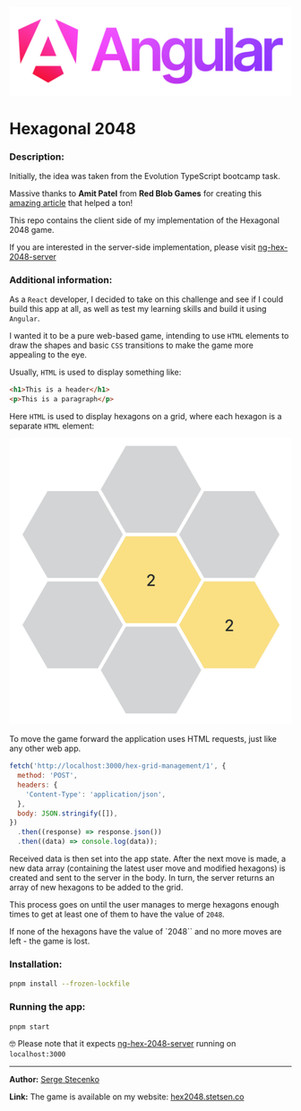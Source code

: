 <p align="center">
  <img src="./readme-files/angular_wordmark_gradient.png" alt="Angular Logo" />
</p>

# Hexagonal 2048

### Description:

Initially, the idea was taken from the Evolution TypeScript bootcamp task.

Massive thanks to **Amit Patel** from **Red Blob Games** for creating this [amazing article](https://www.redblobgames.com/grids/hexagons/) that helped a ton!

This repo contains the client side of my implementation of the Hexagonal 2048 game.

If you are interested in the server-side implementation, please visit [ng-hex-2048-server](https://github.com/serge-st/ng-hex-2048-server)

### Additional information:

As a `React` developer, I decided to take on this challenge and see if I could build this app at all, as well as test my learning skills and build it using `Angular`.

I wanted it to be a pure web-based game, intending to use `HTML` elements to draw the shapes and basic `CSS` transitions to make the game more appealing to the eye.

Usually, `HTML` is used to display something like:

```html
<h1>This is a header</h1>
<p>This is a paragraph</p>
```

Here `HTML` is used to display hexagons on a grid, where each hexagon is a separate `HTML` element:

![Hexagon HTML](./readme-files/hex_html.png)

To move the game forward the application uses HTML requests, just like any other web app.

```js
fetch('http://localhost:3000/hex-grid-management/1', {
  method: 'POST',
  headers: {
    'Content-Type': 'application/json',
  },
  body: JSON.stringify([]),
})
  .then((response) => response.json())
  .then((data) => console.log(data));
```

Received data is then set into the app state. After the next move is made, a new data array (containing the latest user move and modified hexagons) is created and sent to the server in the body. In turn, the server returns an array of new hexagons to be added to the grid.

This process goes on until the user manages to merge hexagons enough times to get at least one of them to have the value of `2048`.

If none of the hexagons have the value of `2048`` and no more moves are left - the game is lost.

### Installation:

```bash
pnpm install --frozen-lockfile
```

### Running the app:

```bash
pnpm start
```

🤓 Please note that it expects [ng-hex-2048-server](https://github.com/serge-st/ng-hex-2048-server) running on `localhost:3000`

---

**Author:** [Serge Stecenko](https://www.linkedin.com/in/serge-stecenko/)

**Link:** The game is available on my website: [hex2048.stetsen.co](https://hex2048.stetsen.co/)
